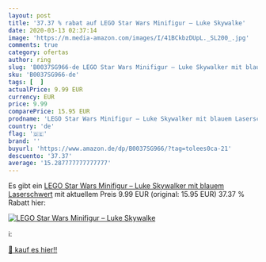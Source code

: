 ```yaml
---
layout: post
title: '37.37 % rabat auf LEGO Star Wars Minifigur – Luke Skywalke'
date: 2020-03-13 02:37:14
image: 'https://m.media-amazon.com/images/I/41BCkbzDUpL._SL200_.jpg'
comments: true
category: ofertas
author: ring
slug: 'B0037SG966-de LEGO Star Wars Minifigur – Luke Skywalker mit blauem...'
sku: 'B0037SG966-de'
tags: [  ]
actualPrice: 9.99 EUR
currency: EUR
price: 9.99
comparePrice: 15.95 EUR
prodname: 'LEGO Star Wars Minifigur – Luke Skywalker mit blauem Laserschwert'
country: 'de'
flag: '🇩🇪'
brand: ''
buyurl: 'https://www.amazon.de/dp/B0037SG966/?tag=tolees0ca-21'
descuento: '37.37'
average: '15.287777777777777'
---
```


Es gibt ein [LEGO Star Wars Minifigur – Luke Skywalker mit blauem Laserschwert](https://www.amazon.de/dp/B0037SG966/?tag=tolees0ca-21) mit aktuellem Preis 9.99 EUR (original: 15.95 EUR) 37.37 % Rabatt hier:

[![LEGO Star Wars Minifigur – Luke Skywalke](https://m.media-amazon.com/images/I/41BCkbzDUpL._SL200_.jpg)](https://www.amazon.de/dp/B0037SG966/?tag=tolees0ca-21)

ℹ️:


[🛒 kauf es hier!!](https://www.amazon.de/dp/B0037SG966/?tag=tolees0ca-21)
